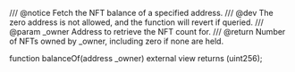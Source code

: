 /// @notice Fetch the NFT balance of a specified address.
/// @dev The zero address is not allowed, and the function will revert if queried.
/// @param _owner Address to retrieve the NFT count for.
/// @return Number of NFTs owned by _owner, including zero if none are held.

function balanceOf(address _owner) external view returns (uint256);
